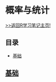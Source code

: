 # 概率与统计

[>>返回R学习笔记主页!](https://github.com/Happykelee/the-Study-of-R)


## 目录

* [基础](#基础)

## [基础](#目录)
